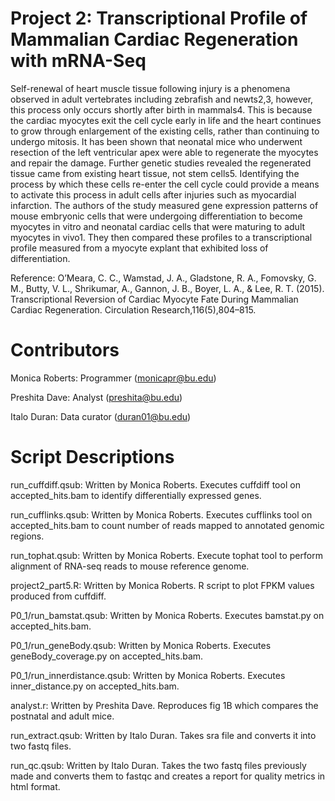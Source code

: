 # Project 2: Transcriptional Profile of Mammalian Cardiac Regeneration with mRNA-Seq

  Self-renewal of heart muscle tissue following injury is a phenomena observed in adult vertebrates including zebrafish and newts2,3, however, this process only occurs shortly after birth in mammals4. This is because the cardiac myocytes exit the cell cycle early in life and the heart continues to grow through enlargement of the existing cells, rather than continuing to undergo mitosis. It has been shown that neonatal mice who underwent resection of the left ventricular apex were able to regenerate the myocytes and repair the damage. Further genetic studies revealed the regenerated tissue came from existing heart tissue, not stem cells5. Identifying the process by which these cells re-enter the cell cycle could provide a means to activate this process in adult cells after injuries such as myocardial infarction. 
	The authors of the study measured gene expression patterns of mouse embryonic cells that were undergoing differentiation to become myocytes in vitro and neonatal cardiac cells that were maturing to adult myocytes in vivo1. They then compared these profiles to a transcriptional profile measured from a myocyte explant that exhibited loss of differentiation.
  
Reference: O’Meara, C. C., Wamstad, J. A., Gladstone, R. A., Fomovsky, G. M., Butty, V. L., Shrikumar, A., Gannon, J. B., Boyer, L. A., & Lee, R. T. (2015). Transcriptional Reversion of Cardiac Myocyte Fate During Mammalian Cardiac Regeneration. Circulation Research,116(5),804–815.

# Contributors

Monica Roberts: Programmer (monicapr@bu.edu)

Preshita Dave: Analyst (preshita@bu.edu)

Italo Duran: Data curator (duran01@bu.edu)

# Script Descriptions

run_cuffdiff.qsub: Written by Monica Roberts. Executes cuffdiff tool on accepted_hits.bam to identify differentially expressed genes.

run_cufflinks.qsub: Written by Monica Roberts. Executes cufflinks tool on accepted_hits.bam to count number of reads mapped to annotated genomic regions.

run_tophat.qsub: Written by Monica Roberts. Execute tophat tool to perform alignment of RNA-seq reads to mouse reference genome.

project2_part5.R: Written by Monica Roberts. R script to plot FPKM values produced from cuffdiff.

P0_1/run_bamstat.qsub: Written by Monica Roberts. Executes bamstat.py on accepted_hits.bam.

P0_1/run_geneBody.qsub: Written by Monica Roberts. Executes geneBody_coverage.py on accepted_hits.bam.

P0_1/run_innerdistance.qsub: Written by Monica Roberts. Executes inner_distance.py on accepted_hits.bam.

analyst.r: Written by Preshita Dave. Reproduces fig 1B which compares the postnatal and adult mice.

run_extract.qsub: Written by Italo Duran. Takes sra file and converts it into two fastq files. 

run_qc.qsub: Written by Italo Duran. Takes the two fastq files previously made and converts them to fastqc and creates a report for quality metrics in html format.



